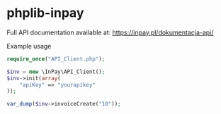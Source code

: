 # phplib-inpay

Full API documentation available at:
https://inpay.pl/dokumentacja-api/

Example usage
```php
require_once("API_Client.php");

$inv = new \InPay\API_Client();
$inv->init(array(
    "apiKey" => "yourapikey"
));

var_dump($inv->invoiceCreate("10"));
```
